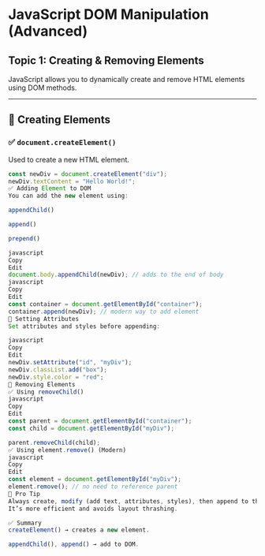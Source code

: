 # JavaScript DOM Manipulation (Advanced)  
## Topic 1: Creating & Removing Elements

JavaScript allows you to dynamically create and remove HTML elements using DOM methods.

---

## 🔹 Creating Elements

### ✅ `document.createElement()`

Used to create a new HTML element.

```javascript
const newDiv = document.createElement("div");
newDiv.textContent = "Hello World!";
✅ Adding Element to DOM
You can add the new element using:

appendChild()

append()

prepend()

javascript
Copy
Edit
document.body.appendChild(newDiv); // adds to the end of body
javascript
Copy
Edit
const container = document.getElementById("container");
container.append(newDiv); // modern way to add element
🔹 Setting Attributes
Set attributes and styles before appending:

javascript
Copy
Edit
newDiv.setAttribute("id", "myDiv");
newDiv.classList.add("box");
newDiv.style.color = "red";
🔹 Removing Elements
✅ Using removeChild()
javascript
Copy
Edit
const parent = document.getElementById("container");
const child = document.getElementById("myDiv");

parent.removeChild(child);
✅ Using element.remove() (Modern)
javascript
Copy
Edit
const element = document.getElementById("myDiv");
element.remove(); // no need to reference parent
🧠 Pro Tip
Always create, modify (add text, attributes, styles), then append to the DOM.
It’s more efficient and avoids layout thrashing.

✅ Summary
createElement() → creates a new element.

appendChild(), append() → add to DOM.

